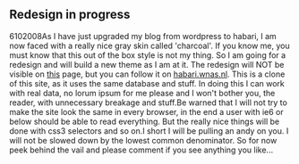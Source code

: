 <article><h2>Redesign in progress</h2><time><span class="day">6</span><span class="month">10</span><span class="year">2008</span></time>As I have just upgraded my blog from wordpress to habari, I am now faced with a really nice gray skin called 'charcoal'. If you know me, you must know that this out of the box style is not my thing. So I am going for a redesign and will build a new theme as I am at it. The redesign will NOT be visible on <a href="http://wnas.nl/">this</a> page, but you can follow it on <a href="http://habari.wnas.nl">habari.wnas.nl</a>. This is a clone of this site, as it uses the same database and stuff. In doing this I can work with real data, no lorum ipsum for me please and I won't bother you, the reader, with unnecessary breakage and stuff.Be warned that I will not try to make the site look the same in every browser, in the end a user with ie6 or below should be able to read everything. But the really nice things will be done with css3 selectors and so on.I short I will be pulling an <span title="andy clark">andy</span> on you. I will not be slowed down by the lowest common denominator. So for now peek behind the vail and please comment if you see anything you like...</article>